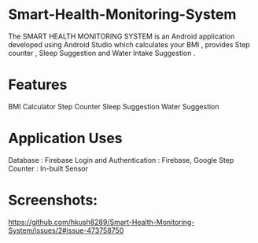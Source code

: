 # Smart-Health-Monitoring-System
The SMART HEALTH MONITORING SYSTEM is an Android application developed using Android Studio which calculates your BMI , provides Step counter , Sleep Suggestion and Water Intake Suggestion .
# Features
BMI Calculator
Step Counter
Sleep Suggestion
Water Suggestion
# Application Uses
Database                  : Firebase
Login and Authentication  : Firebase, Google
Step Counter              : In-built Sensor
# Screenshots:
https://github.com/hkush8289/Smart-Health-Monitoring-System/issues/2#issue-473758750
